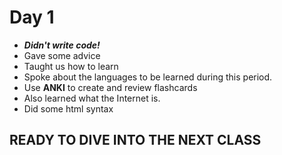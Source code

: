 # Day 1

- ***Didn't write code!***
- Gave some advice
- Taught us how to learn
- Spoke about the languages to be learned during this period.
- Use **ANKI** to create and review flashcards
- Also learned what the Internet is.
- Did some html syntax

## READY TO DIVE INTO THE NEXT CLASS